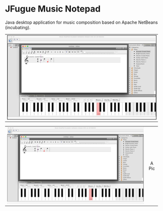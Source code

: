 # JFugue Music Notepad
Java desktop application for music composition based on Apache NetBeans (incubating).

<table><tr><td>
    <img style="border:1px solid black" src="/www/jmn.png" />
</td></tr></table>

|              |   |
:-------------------------:|:-------------------------:
![](/www/jmn.png)  |  A Pic


